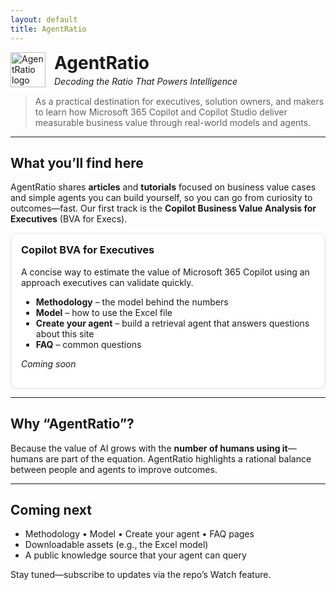 ```yaml
---
layout: default
title: AgentRatio
---
```


<style>
.header { display: flex; align-items: center; gap: 14px; margin-bottom: 8px; }
.header img { height: 56px; width: auto; }
.cards { display: grid; gap: 16px; grid-template-columns: repeat(auto-fit, minmax(260px, 1fr)); }
.card { border: 1px solid #e6e6e6; border-radius: 10px; padding: 16px; background: #fff; box-shadow: 0 1px 3px rgba(0,0,0,.06); }
.card h3 { margin-top: 0; }
#main-content { max-width: 900px; }
</style>

<div class="header">
  <img src="{{ '/assets/img/logo.png' | relative_url }}" alt="AgentRatio logo">
  <div>
    <h1 style="margin:0;">AgentRatio</h1>
    <p style="margin:4px 0 0 0;"><em>Decoding the Ratio That Powers Intelligence</em></p>
  </div>
</div>

> As a  practical destination for executives, solution owners, and makers to learn how Microsoft 365 Copilot and Copilot Studio deliver measurable business value through real-world models and agents.

---

## What you’ll find here

AgentRatio shares **articles** and **tutorials** focused on business value cases and simple agents you can build yourself, so you can go from curiosity to outcomes—fast. Our first track is the **Copilot Business Value Analysis for Executives** (BVA for Execs).

<div class="cards" id="bva">
  <div class="card">
    <h3>Copilot BVA for Executives</h3>
    <p>A concise way to estimate the value of Microsoft 365 Copilot using an approach executives can validate quickly.</p>
    <ul>
      <li><strong>Methodology</strong> – the model behind the numbers</li>
      <li><strong>Model</strong> – how to use the Excel file</li>
      <li><strong>Create your agent</strong> – build a retrieval agent that answers questions about this site</li>
      <li><strong>FAQ</strong> – common questions</li>
    </ul>
    <p><em>Coming soon</em></p>
  </div>
</div>

---

## Why “AgentRatio”?

Because the value of AI grows with the **number of humans using it**—humans are part of the equation. AgentRatio highlights a rational balance between people and agents to improve outcomes.

---

## Coming next

- Methodology • Model • Create your agent • FAQ pages
- Downloadable assets (e.g., the Excel model)
- A public knowledge source that your agent can query

Stay tuned—subscribe to updates via the repo’s Watch feature.
